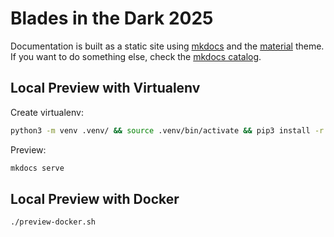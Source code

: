 # Blades in the Dark 2025

Documentation is built as a static site using [mkdocs][] and the [material][mkdocs-material] theme.
If you want to do something else, check the [mkdocs catalog][mkdocs-catalog].

[mkdocs]: https://www.mkdocs.org/
[mkdocs-material]: https://squidfunk.github.io/mkdocs-material
[mkdocs-catalog]: https://github.com/mkdocs/catalog

## Local Preview with Virtualenv

Create virtualenv:
```sh
python3 -m venv .venv/ && source .venv/bin/activate && pip3 install -r requirements.txt
```

Preview:
```sh
mkdocs serve
```

## Local Preview with Docker

```sh
./preview-docker.sh
```
